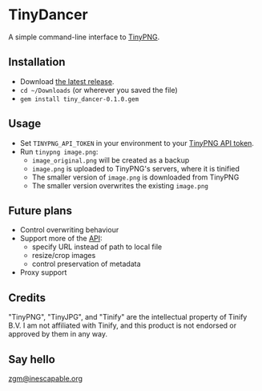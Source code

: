 # TinyDancer

A simple command-line interface to [TinyPNG](https://tinypng.com/).

## Installation

* Download [the latest release](https://github.com/zgracem/tiny-dancer/releases/tag/v0.1.0).
* `cd ~/Downloads` (or wherever you saved the file)
* `gem install tiny_dancer-0.1.0.gem`

## Usage

* Set `TINYPNG_API_TOKEN` in your environment to your [TinyPNG API token](https://tinypng.com/dashboard/api).
* Run `tinypng image.png`:
    * `image_original.png` will be created as a backup
    * `image.png` is uploaded to TinyPNG's servers, where it is tinified
    * The smaller version of `image.png` is downloaded from TinyPNG
    * The smaller version overwrites the existing `image.png`

## Future plans

* Control overwriting behaviour
* Support more of the [API][]:
    * specify URL instead of path to local file
    * resize/crop images
    * control preservation of metadata
* Proxy support

[API]: https://tinypng.com/developers/reference/ruby

## Credits

"TinyPNG", "TinyJPG", and "Tinify" are the intellectual property of Tinify B.V.
I am not affiliated with Tinify, and this product is not endorsed or approved
by them in any way.

## Say hello

[zgm&#x40;inescapable&#x2e;org](mailto:zgm%40inescapable%2eorg)
